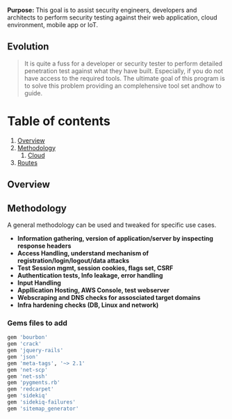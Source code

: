 **Purpose:**
This goal is to assist security engineers, developers and architects to perform security testing against their web application, cloud environment, mobile app or IoT.

## Evolution
> It is quite a fuss for a developer or security tester to perform detailed penetration test against what they have built. Especially, if you do not have access to the required tools. The ultimate goal of this program is to solve this problem providing an complehensive tool set andhow to guide.

# Table of contents

1. [Overview](#overview)
2. [Methodology](#methodology)
    1. [Cloud](#cloud)
3. [Routes](#routes)

## Overview

## Methodology <a name="methodology"></a>
A general methodology can be used and tweaked for specific use cases.
- **Information gathering, version of application/server by inspecting response headers**
- **Access Handling, understand mechanism of registration/login/logout/data attacks**
- **Test Session mgmt, session cookies, flags set, CSRF**
- **Authentication tests, Info leakage, error handling**
- **Input Handling**
- **Appllication Hosting, AWS Console, test webserver** 
- **Webscraping and DNS checks for assosciated target domains**
- **Infra hardening checks (DB, Linux and network)**



### Gems files to add <a name="gems"></a>
```ruby
gem 'bourbon'
gem 'crack'
gem 'jquery-rails'
gem 'json'
gem 'meta-tags', '~> 2.1'
gem 'net-scp'
gem 'net-ssh'
gem 'pygments.rb'
gem 'redcarpet'
gem 'sidekiq'
gem 'sidekiq-failures'
gem 'sitemap_generator'
